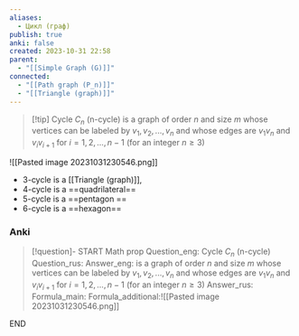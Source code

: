 ```yaml
---
aliases:
  - Цикл (граф)
publish: true
anki: false
created: 2023-10-31 22:58
parent:
  - "[[Simple Graph (G)]]"
connected:
  - "[[Path graph (P_n)]]"
  - "[[Triangle (graph)]]"
---
```


> [!tip] Cycle ${} C_n {}$ (n-cycle)
> is a graph of order ${} n {}$ and size $m {}$ whose vertices can be labeled by ${} v_1, v_2, . . . , v_n {}$ and whose edges are ${} v_1v_n {}$ and ${} v_iv_{i+1} {}$ for $i = 1,2,...,n−1$ (for an integer ${} n ≥ 3 {}$)

![[Pasted image 20231031230546.png]]
- 3-cycle is a [[Triangle (graph)]], 
- 4-cycle is a ==quadrilateral==
- 5-cycle is a ==pentagon ==
- 6-cycle is a ==hexagon==




### Anki
> [!question]-
START
Math prop
Question_eng: Cycle ${} C_n {}$ (n-cycle)
Question_rus: 
Answer_eng: is a graph of order ${} n {}$ and size $m {}$ whose vertices can be labeled by ${} v_1, v_2, . . . , v_n {}$ and whose edges are ${} v_1v_n {}$ and ${} v_iv_{i+1} {}$ for $i = 1,2,...,n−1$ (for an integer ${} n ≥ 3 {}$)
Answer_rus: 
Formula_main: 
Formula_additional:![[Pasted image 20231031230546.png]]
<!--ID: 1699130136942-->
END






